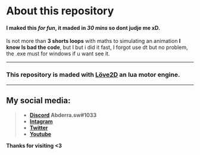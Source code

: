 About this repository
===================

#### I maked this ***for fun***, it maded in ***30 mins*** so dont judje me xD. ####

Is not more than **3 shorts loops** with maths to simulating an animation **I know Is bad the code**, but I but i did it fast, I forgot use dt but no problem, the .exe must for windows if u want see it.

---

### This repository is maded with **[Löve2D](https://love2d.org/)** an lua motor engine.

---

 ## My social media: ##
>- **[Discord](https://discord.com/) Abderra.sw#1033**
>- **[Intagram](https://www.instagram.com/abderra.animation)**
>- **[Twitter](https://twitter.com/AbderraSw)**
>- **[Youtube](https://www.youtube.com/channel/UCpzkEfV29TDob2zRxl845vA)**






**Thanks for visiting <3**
